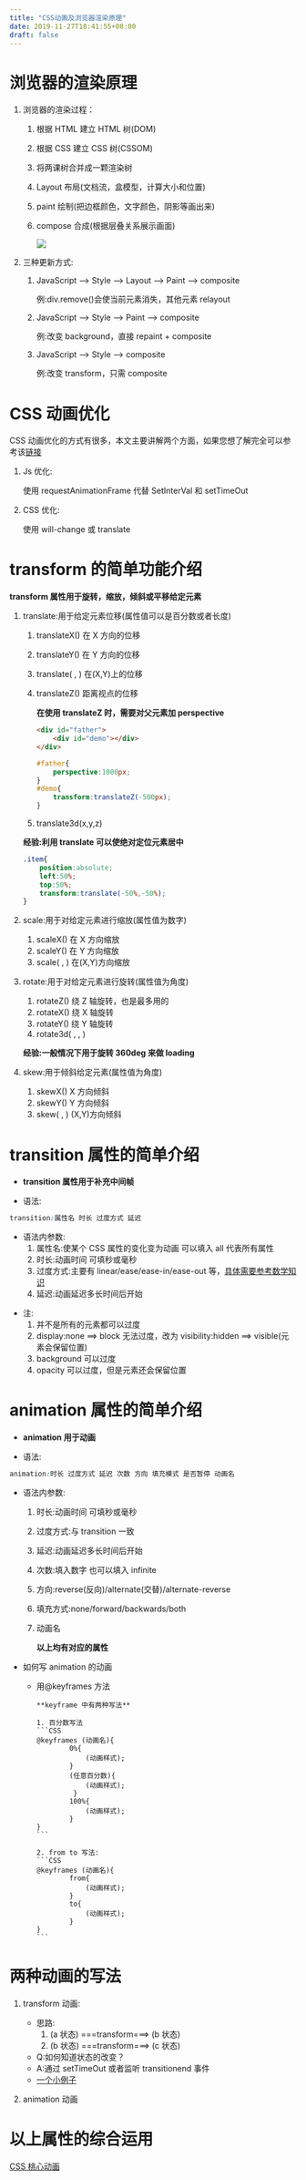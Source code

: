 ```yaml
---
title: "CSS动画及浏览器渲染原理"
date: 2019-11-27T18:41:55+08:00
draft: false
---
```


# 浏览器的渲染原理

1.  浏览器的渲染过程：

    1. 根据 HTML 建立 HTML 树(DOM)
    2. 根据 CSS 建立 CSS 树(CSSOM)
    3. 将两课树合并成一颗渲染树
    4. Layout 布局(文档流，盒模型，计算大小和位置)
    5. paint 绘制(把边框颜色，文字颜色，阴影等画出来)
    6. compose 合成(根据层叠关系展示画面)


        ![](../../images/29.png)

2.  三种更新方式:

    1.  JavaScript --> Style --> Layout --> Paint --> composite

        例:div.remove()会使当前元素消失，其他元素 relayout

    2.  JavaScript --> Style --> Paint --> composite

        例:改变 background，直接 repaint + composite

    3.  JavaScript --> Style --> composite

        例:改变 transform，只需 composite

# CSS 动画优化

CSS 动画优化的方式有很多，本文主要讲解两个方面，如果您想了解完全可以参考该[链接](https://developers.google.com/web/fundamentals/performance/rendering/stick-to-compositor-only-properties-and-manage-layer-count)

1.  Js 优化:

    使用 requestAnimationFrame 代替 SetInterVal 和 setTimeOut

2.  CSS 优化:

    使用 will-change 或 translate

# transform 的简单功能介绍

**transform 属性用于旋转，缩放，倾斜或平移给定元素**

1.  translate:用于给定元素位移(属性值可以是百分数或者长度)

    1.  translateX() 在 X 方向的位移
    2.  translateY() 在 Y 方向的位移
    3.  translate( , ) 在(X,Y)上的位移
    4.  translateZ() 距离视点的位移

        **在使用 translateZ 时，需要对父元素加 perspective**

        ```HTML
        <div id="father">
            <div id="demo"></div>
        </div>
        ```

        ```CSS
        #father{
            perspective:1000px;
        }
        #demo{
            transform:translateZ(-500px);
        }
        ```

    5.  translate3d(x,y,z)

    **经验:利用 translate 可以使绝对定位元素居中**

    ```CSS
    .item{
        position:absolute;
        left:50%;
        top:50%;
        transform:translate(-50%,-50%);
    }
    ```

2.  scale:用于对给定元素进行缩放(属性值为数字)

    1. scaleX() 在 X 方向缩放
    2. scaleY() 在 Y 方向缩放
    3. scale( , ) 在(X,Y)方向缩放

3.  rotate:用于对给定元素进行旋转(属性值为角度)

    1.  rotateZ() 绕 Z 轴旋转，也是最多用的
    2.  rotateX() 绕 X 轴旋转
    3.  rotateY() 绕 Y 轴旋转
    4.  rotate3d( , , )

    **经验:一般情况下用于旋转 360deg 来做 loading**

4.  skew:用于倾斜给定元素(属性值为角度)
    1.  skewX() X 方向倾斜
    2.  skewY() Y 方向倾斜
    3.  skew( , ) (X,Y)方向倾斜

# transition 属性的简单介绍

- **transition 属性用于补充中间帧**

* 语法:

```CSS
transition:属性名 时长 过度方式 延迟
```

- 语法内参数:
  1. 属性名:使某个 CSS 属性的变化变为动画 可以填入 all 代表所有属性
  2. 时长:动画时间 可填秒或毫秒
  3. 过度方式:主要有 linear/ease/ease-in/ease-out 等，[具体需要参考数学知识](https://developer.mozilla.org/zh-CN/docs/Web/CSS/timing-function)
  4. 延迟:动画延迟多长时间后开始

* 注:
  1. 并不是所有的元素都可以过度
  2. display:none ==> block 无法过度，改为 visibility:hidden ==> visible(元素会保留位置)
  3. background 可以过度
  4. opacity 可以过度，但是元素还会保留位置

# animation 属性的简单介绍

- **animation 用于动画**

* 语法:

```CSS
animation:时长 过度方式 延迟 次数 方向 填充模式 是否暂停 动画名
```

- 语法内参数:

  1. 时长:动画时间 可填秒或毫秒
  2. 过度方式:与 transition 一致
  3. 延迟:动画延迟多长时间后开始
  4. 次数:填入数字 也可以填入 infinite
  5. 方向:reverse(反向)/alternate(交替)/alternate-reverse
  6. 填充方式:none/forward/backwards/both
  7. 动画名

     **以上均有对应的属性**

* 如何写 animation 的动画

  - 用@keyframes 方法

        **keyframe 中有两种写法**

        1. 百分数写法
        ```CSS
        @keyframes (动画名){
                0%{
                    (动画样式);
                }
                (任意百分数){
                    (动画样式);
                 }
                100%{
                    (动画样式);
                }
        }
        ```

        2. from to 写法:
        ```CSS
        @keyframes (动画名){
                from{
                    (动画样式);
                }
                to{
                    (动画样式);
                }
        }
        ```

# 两种动画的写法

1. transform 动画:

   - 思路:
     1. (a 状态) ===transform===> (b 状态)
     2. (b 状态) ===transform===> (c 状态)

   * Q:如何知道状态的改变？
   * A:通过 setTimeOut 或者监听 transitionend 事件
   * [一个小例子](http://js.jirengu.com/nadaq/1/edit?html,css,js,output)

2. animation 动画

# 以上属性的综合运用

[CSS 桃心动画](http://js.jirengu.com/waneroguqe/1/edit?html,css)
